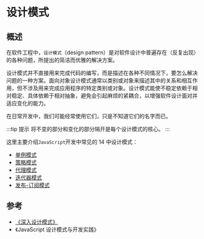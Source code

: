 # 设计模式

## 概述

在软件工程中，`设计模式`（design pattern）是对软件设计中普遍存在（反复出现）的各种问题，所提出的简洁而优雅的解决方案。

设计模式并不直接用来完成代码的编写，而是描述在各种不同情况下，要怎么解决问题的一种方案。面向对象设计模式通常以类别或对象来描述其中的关系和相互作用，但不涉及用来完成应用程序的特定类别或对象。设计模式能使不稳定依赖于相对稳定、具体依赖于相对抽象，避免会引起麻烦的紧耦合，以增强软件设计面对并适应变化的能力。

在日常开发中，我们可能经常使用它们，只是不知道它们的名字而已。

:::tip 提示
将不变的部分和变化的部分隔开是每个设计模式的核心。
:::

这里主要介绍`JavaScript`开发中常见的 14 中设计模式：

- [单例模式](./1.md)
- [策略模式](./2.md)
- [代理模式](./3.md)
- [迭代器模式](./4.md)
- [发布-订阅模式](./5.md)

## 参考

- [《深入设计模式》](https://refactoringguru.cn/design-patterns)
- 《JavaScript 设计模式与开发实践》
